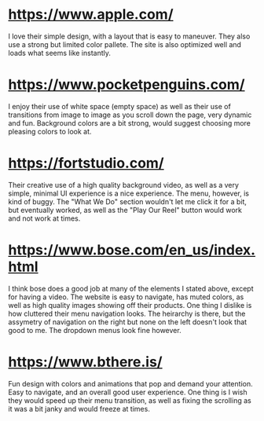 # https://www.apple.com/
I love their simple design, with a layout that is easy to maneuver. They also use a strong but limited color pallete. The site is also optimized well and loads what seems like instantly.

# https://www.pocketpenguins.com/
I enjoy their use of white space (empty space) as well as their use of transitions from image to image as you scroll down the page, very dynamic and fun. Background colors are a bit strong, would suggest choosing more pleasing colors to look at.

# https://fortstudio.com/
Their creative use of a high quality background video, as well as a very simple, minimal UI experience is a nice experience. The menu, however, is kind of buggy. The "What We Do" section wouldn't let me click it for a bit, but eventually worked, as well as the "Play Our Reel" button would work and not work at times.

# https://www.bose.com/en_us/index.html
I think bose does a good job at many of the elements I stated above, except for having a video. The website is easy to navigate, has muted colors, as well as high quality images showing off their products. One thing I dislike is how cluttered their menu navigation looks. The heirarchy is there, but the assymetry of navigation on the right but none on the left doesn't look that good to me. The dropdown menus look fine however.

# https://www.bthere.is/
Fun design with colors and animations that pop and demand your attention. Easy to navigate, and an overall good user experience. One thing is I wish they would speed up their menu transition, as well as fixing the scrolling as it was a bit janky and would freeze at times.

